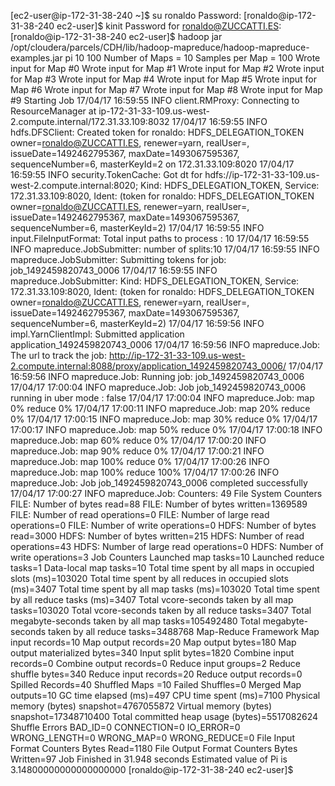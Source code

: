 [ec2-user@ip-172-31-38-240 ~]$ su ronaldo
Password:
[ronaldo@ip-172-31-38-240 ec2-user]$ kinit
Password for ronaldo@ZUCCATTI.ES:
[ronaldo@ip-172-31-38-240 ec2-user]$ hadoop jar /opt/cloudera/parcels/CDH/lib/hadoop-mapreduce/hadoop-mapreduce-examples.jar pi 10 100
Number of Maps  = 10
Samples per Map = 100
Wrote input for Map #0
Wrote input for Map #1
Wrote input for Map #2
Wrote input for Map #3
Wrote input for Map #4
Wrote input for Map #5
Wrote input for Map #6
Wrote input for Map #7
Wrote input for Map #8
Wrote input for Map #9
Starting Job
17/04/17 16:59:55 INFO client.RMProxy: Connecting to ResourceManager at ip-172-31-33-109.us-west-2.compute.internal/172.31.33.109:8032
17/04/17 16:59:55 INFO hdfs.DFSClient: Created token for ronaldo: HDFS_DELEGATION_TOKEN owner=ronaldo@ZUCCATTI.ES, renewer=yarn, realUser=, issueDate=1492462795367, maxDate=1493067595367, sequenceNumber=6, masterKeyId=2 on 172.31.33.109:8020
17/04/17 16:59:55 INFO security.TokenCache: Got dt for hdfs://ip-172-31-33-109.us-west-2.compute.internal:8020; Kind: HDFS_DELEGATION_TOKEN, Service: 172.31.33.109:8020, Ident: (token for ronaldo: HDFS_DELEGATION_TOKEN owner=ronaldo@ZUCCATTI.ES, renewer=yarn, realUser=, issueDate=1492462795367, maxDate=1493067595367, sequenceNumber=6, masterKeyId=2)
17/04/17 16:59:55 INFO input.FileInputFormat: Total input paths to process : 10
17/04/17 16:59:55 INFO mapreduce.JobSubmitter: number of splits:10
17/04/17 16:59:55 INFO mapreduce.JobSubmitter: Submitting tokens for job: job_1492459820743_0006
17/04/17 16:59:55 INFO mapreduce.JobSubmitter: Kind: HDFS_DELEGATION_TOKEN, Service: 172.31.33.109:8020, Ident: (token for ronaldo: HDFS_DELEGATION_TOKEN owner=ronaldo@ZUCCATTI.ES, renewer=yarn, realUser=, issueDate=1492462795367, maxDate=1493067595367, sequenceNumber=6, masterKeyId=2)
17/04/17 16:59:56 INFO impl.YarnClientImpl: Submitted application application_1492459820743_0006
17/04/17 16:59:56 INFO mapreduce.Job: The url to track the job: http://ip-172-31-33-109.us-west-2.compute.internal:8088/proxy/application_1492459820743_0006/
17/04/17 16:59:56 INFO mapreduce.Job: Running job: job_1492459820743_0006
17/04/17 17:00:04 INFO mapreduce.Job: Job job_1492459820743_0006 running in uber mode : false
17/04/17 17:00:04 INFO mapreduce.Job:  map 0% reduce 0%
17/04/17 17:00:11 INFO mapreduce.Job:  map 20% reduce 0%
17/04/17 17:00:15 INFO mapreduce.Job:  map 30% reduce 0%
17/04/17 17:00:17 INFO mapreduce.Job:  map 50% reduce 0%
17/04/17 17:00:18 INFO mapreduce.Job:  map 60% reduce 0%
17/04/17 17:00:20 INFO mapreduce.Job:  map 90% reduce 0%
17/04/17 17:00:21 INFO mapreduce.Job:  map 100% reduce 0%
17/04/17 17:00:26 INFO mapreduce.Job:  map 100% reduce 100%
17/04/17 17:00:26 INFO mapreduce.Job: Job job_1492459820743_0006 completed successfully
17/04/17 17:00:27 INFO mapreduce.Job: Counters: 49
        File System Counters
                FILE: Number of bytes read=88
                FILE: Number of bytes written=1369589
                FILE: Number of read operations=0
                FILE: Number of large read operations=0
                FILE: Number of write operations=0
                HDFS: Number of bytes read=3000
                HDFS: Number of bytes written=215
                HDFS: Number of read operations=43
                HDFS: Number of large read operations=0
                HDFS: Number of write operations=3
        Job Counters
                Launched map tasks=10
                Launched reduce tasks=1
                Data-local map tasks=10
                Total time spent by all maps in occupied slots (ms)=103020
                Total time spent by all reduces in occupied slots (ms)=3407
                Total time spent by all map tasks (ms)=103020
                Total time spent by all reduce tasks (ms)=3407
                Total vcore-seconds taken by all map tasks=103020
                Total vcore-seconds taken by all reduce tasks=3407
                Total megabyte-seconds taken by all map tasks=105492480
                Total megabyte-seconds taken by all reduce tasks=3488768
        Map-Reduce Framework
                Map input records=10
                Map output records=20
                Map output bytes=180
                Map output materialized bytes=340
                Input split bytes=1820
                Combine input records=0
                Combine output records=0
                Reduce input groups=2
                Reduce shuffle bytes=340
                Reduce input records=20
                Reduce output records=0
                Spilled Records=40
                Shuffled Maps =10
                Failed Shuffles=0
                Merged Map outputs=10
                GC time elapsed (ms)=497
                CPU time spent (ms)=7100
                Physical memory (bytes) snapshot=4767055872
                Virtual memory (bytes) snapshot=17348710400
                Total committed heap usage (bytes)=5517082624
        Shuffle Errors
                BAD_ID=0
                CONNECTION=0
                IO_ERROR=0
                WRONG_LENGTH=0
                WRONG_MAP=0
                WRONG_REDUCE=0
        File Input Format Counters
                Bytes Read=1180
        File Output Format Counters
                Bytes Written=97
Job Finished in 31.948 seconds
Estimated value of Pi is 3.14800000000000000000
[ronaldo@ip-172-31-38-240 ec2-user]$
